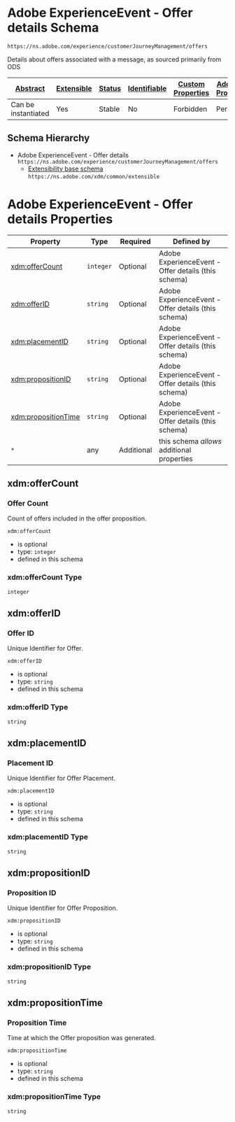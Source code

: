 
# Adobe ExperienceEvent - Offer details Schema

```
https://ns.adobe.com/experience/customerJourneyManagement/offers
```

Details about offers associated with a message, as sourced primarily from ODS

| [Abstract](../../../../abstract.md) | [Extensible](../../../../extensions.md) | [Status](../../../../status.md) | [Identifiable](../../../../id.md) | [Custom Properties](../../../../extensions.md) | [Additional Properties](../../../../extensions.md) | Defined In |
|-------------------------------------|-----------------------------------------|---------------------------------|-----------------------------------|------------------------------------------------|----------------------------------------------------|------------|
| Can be instantiated | Yes | Stable | No | Forbidden | Permitted | [adobe/experience/customerJourneyManagement/offers.schema.json](adobe/experience/customerJourneyManagement/offers.schema.json) |
## Schema Hierarchy

* Adobe ExperienceEvent - Offer details `https://ns.adobe.com/experience/customerJourneyManagement/offers`
  * [Extensibility base schema](../../../datatypes/extensible.schema.md) `https://ns.adobe.com/xdm/common/extensible`


# Adobe ExperienceEvent - Offer details Properties

| Property | Type | Required | Defined by |
|----------|------|----------|------------|
| [xdm:offerCount](#xdmoffercount) | `integer` | Optional | Adobe ExperienceEvent - Offer details (this schema) |
| [xdm:offerID](#xdmofferid) | `string` | Optional | Adobe ExperienceEvent - Offer details (this schema) |
| [xdm:placementID](#xdmplacementid) | `string` | Optional | Adobe ExperienceEvent - Offer details (this schema) |
| [xdm:propositionID](#xdmpropositionid) | `string` | Optional | Adobe ExperienceEvent - Offer details (this schema) |
| [xdm:propositionTime](#xdmpropositiontime) | `string` | Optional | Adobe ExperienceEvent - Offer details (this schema) |
| `*` | any | Additional | this schema *allows* additional properties |

## xdm:offerCount
### Offer Count

Count of offers included in the offer proposition.

`xdm:offerCount`
* is optional
* type: `integer`
* defined in this schema

### xdm:offerCount Type


`integer`






## xdm:offerID
### Offer ID

Unique Identifier for Offer.

`xdm:offerID`
* is optional
* type: `string`
* defined in this schema

### xdm:offerID Type


`string`






## xdm:placementID
### Placement ID

Unique Identifier for Offer Placement.

`xdm:placementID`
* is optional
* type: `string`
* defined in this schema

### xdm:placementID Type


`string`






## xdm:propositionID
### Proposition ID

Unique Identifier for Offer Proposition.

`xdm:propositionID`
* is optional
* type: `string`
* defined in this schema

### xdm:propositionID Type


`string`






## xdm:propositionTime
### Proposition Time

Time at which the Offer proposition was generated.

`xdm:propositionTime`
* is optional
* type: `string`
* defined in this schema

### xdm:propositionTime Type


`string`





